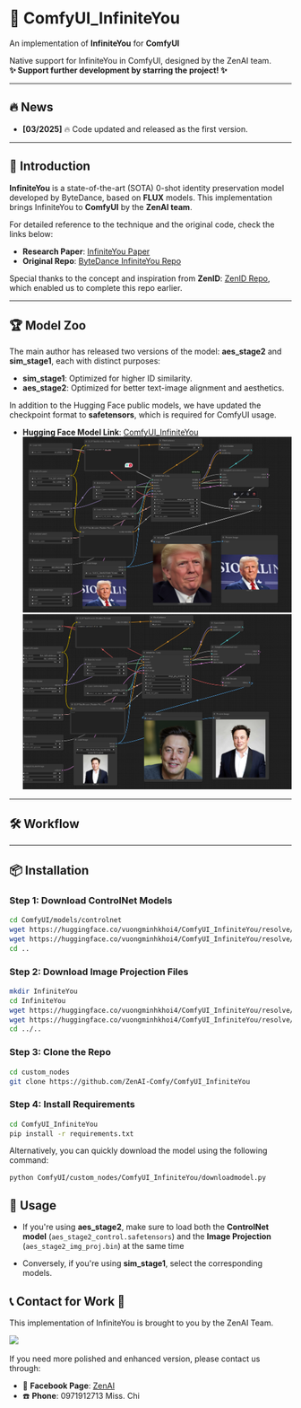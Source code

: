 # 🚀 ComfyUI_InfiniteYou
An implementation of **InfiniteYou** for **ComfyUI**

Native support for InfiniteYou in ComfyUI, designed by the ZenAI team.  
**✨ Support further development by starring the project! ✨**

---

## 🔥 News
- **[03/2025]** 🔥 Code updated and released as the first version.

---

## 📜 Introduction

**InfiniteYou** is a state-of-the-art (SOTA) 0-shot identity preservation model developed by ByteDance, based on **FLUX** models. This implementation brings InfiniteYou to **ComfyUI** by the **ZenAI team**.

For detailed reference to the technique and the original code, check the links below:
- **Research Paper**: [InfiniteYou Paper](https://arxiv.org/abs/2503.16418)
- **Original Repo**: [ByteDance InfiniteYou Repo](https://github.com/bytedance/InfiniteYou)

Special thanks to the concept and inspiration from **ZenID**: [ZenID Repo](https://github.com/vuongminh1907/ComfyUI_ZenID), which enabled us to complete this repo earlier.

---

## 🏆 Model Zoo

The main author has released two versions of the model: **aes_stage2** and **sim_stage1**, each with distinct purposes:
- **sim_stage1**: Optimized for higher ID similarity.
- **aes_stage2**: Optimized for better text-image alignment and aesthetics.

In addition to the Hugging Face public models, we have updated the checkpoint format to **safetensors**, which is required for ComfyUI usage.

- **Hugging Face Model Link**: [ComfyUI_InfiniteYou](https://huggingface.co/vuongminhkhoi4/ComfyUI_InfiniteYou)
![Trump](https://github.com/ZenAI-Comfy/ComfyUI_InfiniteYou/blob/main/assets/workflow_example.png)
![Musk](https://github.com/ZenAI-Comfy/ComfyUI_InfiniteYou/blob/main/assets/musk.png)
---

## 🛠️ Workflow

---

## 📦 Installation

### Step 1: Download ControlNet Models
```bash
cd ComfyUI/models/controlnet
wget https://huggingface.co/vuongminhkhoi4/ComfyUI_InfiniteYou/resolve/main/aes_stage2_control_net/aes_stage2_control.safetensors
wget https://huggingface.co/vuongminhkhoi4/ComfyUI_InfiniteYou/resolve/main/sim_stage1_control_net/sim_stage1_control_net.safetensors
cd ..
```
### Step 2: Download Image Projection Files
```bash
mkdir InfiniteYou
cd InfiniteYou
wget https://huggingface.co/vuongminhkhoi4/ComfyUI_InfiniteYou/resolve/main/aes_stage2_control_net/aes_stage2_img_proj.bin
wget https://huggingface.co/vuongminhkhoi4/ComfyUI_InfiniteYou/resolve/main/sim_stage1_control_net/sim_stage1_img_proj.bin
cd ../..
```
### Step 3: Clone the Repo
```bash
cd custom_nodes
git clone https://github.com/ZenAI-Comfy/ComfyUI_InfiniteYou
```
### Step 4: Install Requirements
```bash
cd ComfyUI_InfiniteYou
pip install -r requirements.txt
```
Alternatively, you can quickly download the model using the following command:
```
python ComfyUI/custom_nodes/ComfyUI_InfiniteYou/downloadmodel.py
```

## 🧭 Usage

- If you're using **aes\_stage2**, make sure to load both the **ControlNet model** (`aes_stage2_control.safetensors`) and the **Image Projection** (`aes_stage2_img_proj.bin`) at the same time

- Conversely, if you're using **sim_stage1**, select the corresponding models.

## 📞 Contact for Work 🌟
This implementation of InfiniteYou is brought to you by the ZenAI Team.

<img src="https://github.com/vuongminh1907/ComfyUI_ZenID/blob/main/examples/zenai.png" width="400" />

If you need more polished and enhanced version, please contact us through:  
- 📱 **Facebook Page**: [ZenAI](https://web.facebook.com/zenai.vn)  
- ☎️ **Phone**: 0971912713 Miss. Chi  
